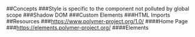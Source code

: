 ##Concepts
###Style is specific to the component not polluted by global scope
###Shadow DOM
###Custom Elements
###HTML Imports
##Resources
###https://www.polymer-project.org/1.0/
####Home Page
###https://elements.polymer-project.org/
####Elements
